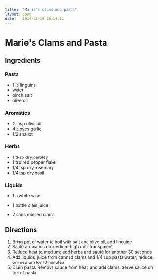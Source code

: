 ```yaml
---
title:  "Marie's clams and pasta"
layout: post
date:   2014-02-18 18:14:21
---
```


Marie's Clams and Pasta
=======================

Ingredients
-----------

### Pasta
* 1 lb linguine
* water
* pinch salt
* olive oil

### Aromatics
* 2 tbsp olive oil
* 4 cloves garlic
* 1/2 shallot

### Herbs
* 1 tbsp dry parsley
* 1 tsp red pepper flake
* 1/4 tsp dry rosemary
* 1/4 tsp dry basil

### Liquids
* 1 c white wine
* 1 bottle clam juice

* 2 cans minced clams

Directions
----------

1. Bring pot of water to boil with salt and olive oil, add linguine
2. Sauté aromatics on medium-high until transparent
3. Reduce heat to medium; add herbs and sauté for another 30 seconds
4. Add liquids, juice from canned clams and 1/4 cup pasta water; reduce on medium for 10 minutes
5. Drain pasta.  Remove sauce from heat, and add clams.  Serve sauce on top of pasta
